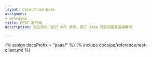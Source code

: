 ```yaml
---
layout: docwithnav-paas
assignees:
- ashvayka
title: REST 客户端
description: 受支持的 REST API 参考，用于 Java 项目的服务器端集成

---
```


{% assign docsPrefix = "paas/" %}
{% include docs/pe/reference/rest-client.md %}